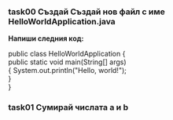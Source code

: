 ### task00 Създай Създай нов файл с име HelloWorldApplication.java
  **Напиши следния код:**

public class HelloWorldApplication {<br/>
      public static void main(String[] args) <br/>
    {
     System.out.println("Hello, world!");<br/> 
    } <br/>
}

### task01 Сумирай числата a и b
